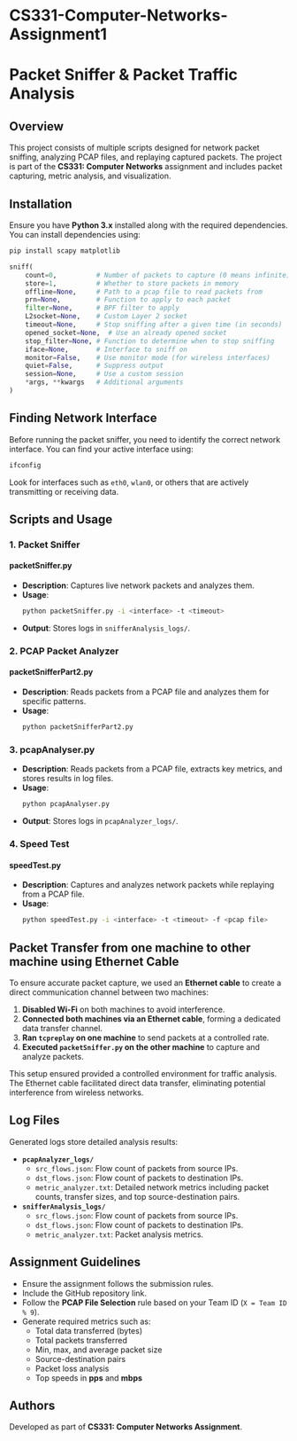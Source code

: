 # CS331-Computer-Networks-Assignment1
# Packet Sniffer & Packet Traffic Analysis

## Overview

This project consists of multiple scripts designed for network packet sniffing, analyzing PCAP files, and replaying captured packets. The project is part of the **CS331: Computer Networks** assignment and includes packet capturing, metric analysis, and visualization.

## Installation

Ensure you have **Python 3.x** installed along with the required dependencies. You can install dependencies using:

```bash
pip install scapy matplotlib
```
```python
sniff(
    count=0,          # Number of packets to capture (0 means infinite)
    store=1,          # Whether to store packets in memory
    offline=None,     # Path to a pcap file to read packets from
    prn=None,         # Function to apply to each packet
    filter=None,      # BPF filter to apply
    L2socket=None,    # Custom Layer 2 socket
    timeout=None,     # Stop sniffing after a given time (in seconds)
    opened_socket=None,  # Use an already opened socket
    stop_filter=None, # Function to determine when to stop sniffing
    iface=None,       # Interface to sniff on
    monitor=False,    # Use monitor mode (for wireless interfaces)
    quiet=False,      # Suppress output
    session=None,     # Use a custom session
    *args, **kwargs   # Additional arguments
)
```

## Finding Network Interface

Before running the packet sniffer, you need to identify the correct network interface. You can find your active interface using:

```bash
ifconfig
```

Look for interfaces such as `eth0`, `wlan0`, or others that are actively transmitting or receiving data.

## Scripts and Usage

### 1. Packet Sniffer

#### **packetSniffer.py**

- **Description**: Captures live network packets and analyzes them.
- **Usage**:
  ```bash
  python packetSniffer.py -i <interface> -t <timeout>
  ```
- **Output**: Stores logs in `snifferAnalysis_logs/`.

### 2. PCAP Packet Analyzer

#### **packetSnifferPart2.py**

- **Description**: Reads packets from a PCAP file and analyzes them for specific patterns.
- **Usage**:
  ```bash
  python packetSnifferPart2.py
  ```

### 3. **pcapAnalyser.py**

- **Description**: Reads packets from a PCAP file, extracts key metrics, and stores results in log files.
- **Usage**:
  ```bash
  python pcapAnalyser.py
  ```
- **Output**: Stores logs in `pcapAnalyzer_logs/`.

### 4. Speed Test

#### **speedTest.py**

- **Description**: Captures and analyzes network packets while replaying from a PCAP file.
- **Usage**:
  ```bash
  python speedTest.py -i <interface> -t <timeout> -f <pcap file>
  ```

## Packet Transfer from one machine to other machine using Ethernet Cable

To ensure accurate packet capture, we used an **Ethernet cable** to create a direct communication channel between two machines:

1. **Disabled Wi-Fi** on both machines to avoid interference.
2. **Connected both machines via an Ethernet cable**, forming a dedicated data transfer channel.
3. **Ran `tcpreplay` on one machine** to send packets at a controlled rate.
4. **Executed `packetSniffer.py` on the other machine** to capture and analyze packets.

This setup ensured provided a controlled environment for traffic analysis. The Ethernet cable facilitated direct data transfer, eliminating potential interference from wireless networks.

## Log Files

Generated logs store detailed analysis results:

- **`pcapAnalyzer_logs/`**
  - `src_flows.json`: Flow count of packets from source IPs.
  - `dst_flows.json`: Flow count of packets to destination IPs.
  - `metric_analyzer.txt`: Detailed network metrics including packet counts, transfer sizes, and top source-destination pairs.
- **`snifferAnalysis_logs/`**
  - `src_flows.json`: Flow count of packets from source IPs.
  - `dst_flows.json`: Flow count of packets to destination IPs.
  - `metric_analyzer.txt`: Packet analysis metrics.

## Assignment Guidelines

- Ensure the assignment follows the submission rules.
- Include the GitHub repository link.
- Follow the **PCAP File Selection** rule based on your Team ID (`X = Team ID % 9`).
- Generate required metrics such as:
  - Total data transferred (bytes)
  - Total packets transferred
  - Min, max, and average packet size
  - Source-destination pairs
  - Packet loss analysis
  - Top speeds in **pps** and **mbps**

## Authors

Developed as part of **CS331: Computer Networks Assignment**.

